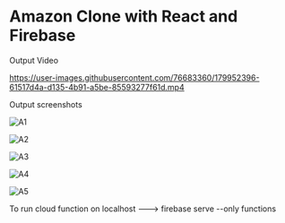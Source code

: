 # Amazon Clone with React and Firebase

Output Video

https://user-images.githubusercontent.com/76683360/179952396-61517d4a-d135-4b91-a5be-85593277f61d.mp4



Output screenshots

![A1](https://user-images.githubusercontent.com/76683360/179951836-e0fb34a1-e67b-4a6c-bb38-7c7148a8d34c.jpeg)

![A2](https://user-images.githubusercontent.com/76683360/179951814-c553fef0-6d4f-4bc9-9cab-dc0a9f0c5630.jpeg)

![A3](https://user-images.githubusercontent.com/76683360/179951825-3bf0eb43-aae1-448b-a76c-d9d4f4fae697.jpeg)

![A4](https://user-images.githubusercontent.com/76683360/179951828-b1b76884-e9bf-4cb6-8e42-4e8215db9e6d.jpeg)

![A5](https://user-images.githubusercontent.com/76683360/179951832-bf9677b9-348f-40a0-981e-b10e1a897957.jpeg)


To run cloud function on localhost ---> firebase serve --only functions
